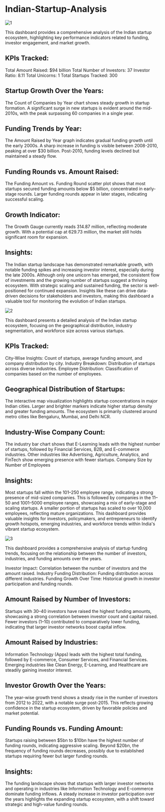 # Indian-Startup-Analysis
![1](https://github.com/user-attachments/assets/deb1a22b-435f-400c-9cd7-a521f3ffbdaa)

This dashboard provides a comprehensive analysis of the Indian startup ecosystem, highlighting key performance indicators related to funding, investor engagement, and market growth.

## KPIs Tracked:
Total Amount Raised: $94 billion
Total Number of Investors: 37
Investor Ratio: 8.11
Total Unicorns: 1
Total Startups Tracked: 300

## Startup Growth Over the Years:
The Count of Companies by Year chart shows steady growth in startup formation.
A significant surge in new startups is evident around the mid-2010s, with the peak surpassing 60 companies in a single year.

## Funding Trends by Year:
The Amount Raised by Year graph indicates gradual funding growth until the early 2000s.
A sharp increase in funding is visible between 2008-2010, peaking at over $30 billion.
Post-2010, funding levels declined but maintained a steady flow.

## Funding Rounds vs. Amount Raised:
The Funding Amount vs. Funding Round scatter plot shows that most startups secured funding amounts below $5 billion, concentrated in early-stage rounds.
Larger funding rounds appear in later stages, indicating successful scaling.

## Growth Indicator:
The Growth Gauge currently reads 314.87 million, reflecting moderate growth.
With a potential cap at 629.73 million, the market still holds significant room for expansion.

## Insights:
The Indian startup landscape has demonstrated remarkable growth, with notable funding spikes and increasing investor interest, especially during the late 2000s. 
Although only one unicorn has emerged, the consistent flow of investments and the growing number of startups suggest a thriving ecosystem. With strategic scaling and sustained funding, the sector is well-positioned for continued expansion.
Insights like these can drive data-driven decisions for stakeholders and investors, making this dashboard a valuable tool for monitoring the evolution of Indian startups.

![2](https://github.com/user-attachments/assets/a1a17f88-ce00-404f-93b8-d97bf3764ea8)

This dashboard presents a detailed analysis of the Indian startup ecosystem, focusing on the geographical distribution, industry segmentation, and workforce size across various startups.

## KPIs Tracked:
City-Wise Insights: Count of startups, average funding amount, and company distribution by city.
Industry Breakdown: Distribution of startups across diverse industries.
Employee Distribution: Classification of companies based on the number of employees.

## Geographical Distribution of Startups:
The interactive map visualization highlights startup concentrations in major Indian cities.
Larger and brighter markers indicate higher startup density and greater funding amounts.
The ecosystem is primarily clustered around metro cities like Bengaluru, Mumbai, and Delhi NCR.

## Industry-Wise Company Count:
The industry bar chart shows that E-Learning leads with the highest number of startups, followed by Financial Services, B2B, and E-commerce industries.
Other industries like Advertising, Agriculture, Analytics, and FinTech show emerging presence with fewer startups.
Company Size by Number of Employees

## Insights:
Most startups fall within the 101–250 employee range, indicating a strong presence of mid-sized companies.
This is followed by companies in the 11–50 and 1001–5000 employee ranges, showcasing a mix of early-stage and scaling startups.
A smaller portion of startups has scaled to over 10,000 employees, reflecting mature organizations.
This dashboard provides valuable insights for investors, policymakers, and entrepreneurs to identify growth hotspots, emerging industries, and workforce trends within India's vibrant startup ecosystem.

![3](https://github.com/user-attachments/assets/f91a67c8-05ff-4c7c-8e29-44e1eea20498)

This dashboard provides a comprehensive analysis of startup funding trends, focusing on the relationship between the number of investors, industries, and funding amounts over the years.

Investor Impact: Correlation between the number of investors and the amount raised.
Industry Funding Distribution: Funding distribution across different industries.
Funding Growth Over Time: Historical growth in investor participation and funding rounds.

## Amount Raised by Number of Investors:
Startups with 30–40 investors have raised the highest funding amounts, showcasing a strong correlation between investor count and capital raised.
Fewer investors (1–10) contributed to comparatively lower funding, indicating that larger investor networks boost capital inflow.

## Amount Raised by Industries:
Information Technology (Apps) leads with the highest total funding, followed by E-commerce, Consumer Services, and Financial Services.
Emerging industries like Clean Energy, E-Learning, and Healthcare are steadily gaining investor interest.

## Investor Growth Over the Years:
The year-wise growth trend shows a steady rise in the number of investors from 2012 to 2022, with a notable surge post-2015.
This reflects growing confidence in the startup ecosystem, driven by favorable policies and market potential.

## Funding Rounds vs. Funding Amount:
Startups raising between $5bn to $10bn have the highest number of funding rounds, indicating aggressive scaling.
Beyond $20bn, the frequency of funding rounds decreases, possibly due to established startups requiring fewer but larger funding rounds.

## Insights:
The funding landscape shows that startups with larger investor networks and operating in industries like Information Technology and E-commerce dominate funding inflows.
A steady increase in investor participation over the years highlights the expanding startup ecosystem, with a shift toward strategic and high-value funding rounds.





